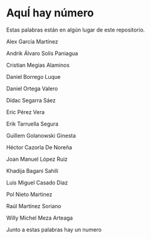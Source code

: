 # AquÍ hay número

Estas palabras están en algún lugar de este repositorio.

Alex	García	Martínez	

Andrik	Álvaro	Solís	Paniagua

Cristian	Megias	Alaminos	

Daniel	Borrego	Luque	

Daniel	Ortega	Valero	

Dídac	Segarra	Sáez	

Eric	Pérez	Vera	

Erik	Tarruella	Segura	

Guillem	Golanowski	Ginesta	

Héctor	Cazorla	De	Noreña

Joan	Manuel	López	Ruiz

Khadija	Bagani	Sahili	

Luis	Miguel	Casado	Diaz

Pol	Nieto	Martinez	

Raúl	Martínez	Soriano	

Willy	Michel	Meza	Arteaga


Junto a estas palabras hay un numero
